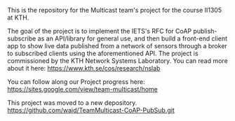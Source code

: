 This is the repository for the Multicast team's project for the course II1305 at KTH.

The goal of the project is to implement the IETS's RFC for CoAP publish-subscribe as an API/library for general use, and then build a front-end client app to show live data published from a network of sensors through a broker to subscribed clients using the aforementioned API. The project is commissioned by the KTH Network Systems Laboratory. You can read more about it here:
https://www.kth.se/cos/research/nslab

You can follow along our Project progress here:
https://sites.google.com/view/team-multicast/home

This project was moved to a new depository.
https://github.com/wajd/TeamMulticast-CoAP-PubSub.git
